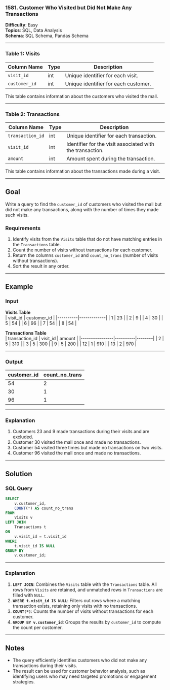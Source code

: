 ### 1581. Customer Who Visited but Did Not Make Any Transactions  
**Difficulty**: Easy  
**Topics**: SQL, Data Analysis  
**Schema**: SQL Schema, Pandas Schema  

---

### Table 1: Visits  

| Column Name | Type    | Description                                             |
|-------------|---------|---------------------------------------------------------|
| `visit_id`  | int     | Unique identifier for each visit.                       |
| `customer_id` | int   | Unique identifier for each customer.                    |
This table contains information about the customers who visited the mall.  

---

### Table 2: Transactions  

| Column Name    | Type    | Description                                             |
|----------------|---------|---------------------------------------------------------|
| `transaction_id` | int   | Unique identifier for each transaction.                 |
| `visit_id`     | int     | Identifier for the visit associated with the transaction.|
| `amount`       | int     | Amount spent during the transaction.                    |
This table contains information about the transactions made during a visit.  

---

## Goal  

Write a query to find the `customer_id` of customers who visited the mall but did not make any transactions, along with the number of times they made such visits.  

### Requirements  
1. Identify visits from the `Visits` table that do not have matching entries in the `Transactions` table.  
2. Count the number of visits without transactions for each customer.  
3. Return the columns `customer_id` and `count_no_trans` (number of visits without transactions).  
4. Sort the result in any order.  

---

## Example  

### Input  

**Visits Table**  
| visit_id | customer_id |
|----------|-------------|
| 1        | 23          |
| 2        | 9           |
| 4        | 30          |
| 5        | 54          |
| 6        | 96          |
| 7        | 54          |
| 8        | 54          |

**Transactions Table**  
| transaction_id | visit_id | amount |
|----------------|----------|--------|
| 2              | 5        | 310    |
| 3              | 5        | 300    |
| 9              | 5        | 200    |
| 12             | 1        | 910    |
| 13             | 2        | 970    |

---

### Output  

| customer_id | count_no_trans |
|-------------|----------------|
| 54          | 2              |
| 30          | 1              |
| 96          | 1              |

---

### Explanation  
1. Customers 23 and 9 made transactions during their visits and are excluded.  
2. Customer 30 visited the mall once and made no transactions.  
3. Customer 54 visited three times but made no transactions on two visits.  
4. Customer 96 visited the mall once and made no transactions.  

---

## Solution  

### SQL Query  
```sql
SELECT 
    v.customer_id,
    COUNT(*) AS count_no_trans
FROM 
    Visits v
LEFT JOIN 
    Transactions t
ON 
    v.visit_id = t.visit_id
WHERE 
    t.visit_id IS NULL
GROUP BY 
    v.customer_id;
```

---

### Explanation  
1. **`LEFT JOIN`**: Combines the `Visits` table with the `Transactions` table. All rows from `Visits` are retained, and unmatched rows in `Transactions` are filled with `NULL`.  
2. **`WHERE t.visit_id IS NULL`**: Filters out rows where a matching transaction exists, retaining only visits with no transactions.  
3. **`COUNT(*)`**: Counts the number of visits without transactions for each customer.  
4. **`GROUP BY v.customer_id`**: Groups the results by `customer_id` to compute the count per customer.  

---

## Notes  
- The query efficiently identifies customers who did not make any transactions during their visits.  
- The result can be used for customer behavior analysis, such as identifying users who may need targeted promotions or engagement strategies.